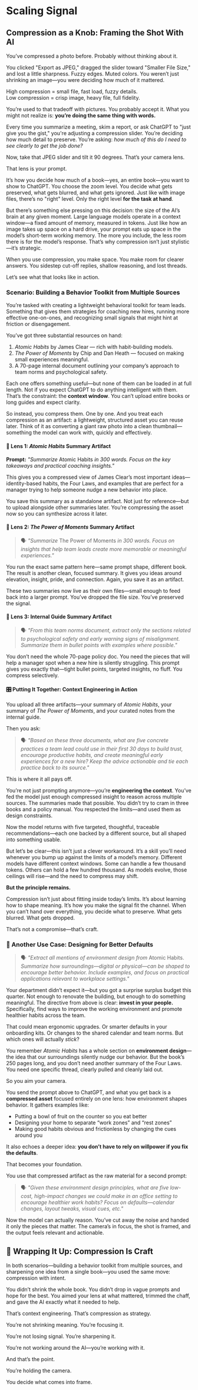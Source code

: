 # Scaling Signal

## Compression as a Knob: Framing the Shot With AI

You’ve compressed a photo before. Probably without thinking about it.

You clicked "Export as JPEG," dragged the slider toward "Smaller File Size," and lost a little sharpness. Fuzzy edges. Muted colors. You weren’t just shrinking an image—you were deciding how much of it mattered.

High compression = small file, fast load, fuzzy details.<br>
Low compression = crisp image, heavy file, full fidelity.<br>

You’re used to that tradeoff with pictures. You probably accept it. What you might not realize is: **you’re doing the same thing with words.**

Every time you summarize a meeting, skim a report, or ask ChatGPT to "just give you the gist," you're adjusting a compression slider. You’re deciding how much detail to preserve. You’re asking: *how much of this do I need to see clearly to get the job done?*

Now, take that JPEG slider and tilt it 90 degrees. That’s your camera lens.

That lens is your prompt.

It’s how you decide how much of a book—yes, an entire book—you want to show to ChatGPT. You choose the zoom level. You decide what gets preserved, what gets blurred, and what gets ignored. Just like with image files, there’s no "right" level. Only the right level **for the task at hand**.

But there’s something else pressing on this decision: the size of the AI’s brain at any given moment. Large language models operate in a context window—a fixed amount of memory, measured in tokens. Just like how an image takes up space on a hard drive, your prompt eats up space in the model’s short-term working memory. The more you include, the less room there is for the model’s response. That’s why compression isn’t just stylistic—it’s strategic.

When you use compression, you make space. You make room for clearer answers. You sidestep cut-off replies, shallow reasoning, and lost threads.

Let’s see what that looks like in action.

### Scenario: Building a Behavior Toolkit from Multiple Sources

You’re tasked with creating a lightweight behavioral toolkit for team leads. Something that gives them strategies for coaching new hires, running more effective one-on-ones, and recognizing small signals that might hint at friction or disengagement.

You’ve got three substantial resources on hand:

1. *Atomic Habits* by James Clear — rich with habit-building models.
2. *The Power of Moments* by Chip and Dan Heath — focused on making small experiences meaningful.
3. A 70-page internal document outlining your company’s approach to team norms and psychological safety.

Each one offers something useful—but none of them can be loaded in at full length. Not if you expect ChatGPT to do anything intelligent with them. That’s the constraint: the **context window**. You can’t upload entire books or long guides and expect clarity.

So instead, you compress them. One by one. And you treat each compression as an artifact: a lightweight, structured asset you can reuse later. Think of it as converting a giant raw photo into a clean thumbnail—something the model can work with, quickly and effectively.

#### 📕 Lens 1: *Atomic Habits* Summary Artifact

**Prompt:**
*"Summarize* Atomic Habits *in 300 words. Focus on the key takeaways and practical coaching insights."*

This gives you a compressed view of James Clear’s most important ideas—identity-based habits, the Four Laws, and examples that are perfect for a manager trying to help someone nudge a new behavior into place.

You save this summary as a standalone artifact. Not just for reference—but to upload alongside other summaries later. You’re compressing the asset now so you can synthesize across it later.

#### 📘 Lens 2: *The Power of Moments* Summary Artifact

> 🗣️ *"Summarize* The Power of Moments *in 300 words. Focus on insights that help team leads create more memorable or meaningful experiences."*

You run the exact same pattern here—same prompt shape, different book. The result is another clean, focused summary. It gives you ideas around elevation, insight, pride, and connection. Again, you save it as an artifact.

These two summaries now live as their own files—small enough to feed back into a larger prompt. You’ve dropped the file size. You’ve preserved the signal.

#### 📄 Lens 3: Internal Guide Summary Artifact

> 🗣️ *"From this team norms document, extract only the sections related to psychological safety and early warning signs of misalignment. Summarize them in bullet points with examples where possible."*

You don’t need the whole 70-page policy doc. You need the pieces that will help a manager spot when a new hire is silently struggling. This prompt gives you exactly that—tight bullet points, targeted insights, no fluff. You compress selectively.

#### 🎛️ Putting It Together: Context Engineering in Action

You upload all three artifacts—your summary of *Atomic Habits*, your summary of *The Power of Moments*, and your curated notes from the internal guide.

Then you ask:

> 🗣️ *"Based on these three documents, what are five concrete practices a team lead could use in their first 30 days to build trust, encourage productive habits, and create meaningful early experiences for a new hire? Keep the advice actionable and tie each practice back to its source."*

This is where it all pays off.

You’re not just prompting anymore—you’re **engineering the context**. You’ve fed the model just enough compressed insight to reason across multiple sources. The summaries made that possible. You didn’t try to cram in three books and a policy manual. You respected the limits—and used them as design constraints.

Now the model returns with five targeted, thoughtful, traceable recommendations—each one backed by a different source, but all shaped into something usable.

But let’s be clear—this isn’t just a clever workaround. It’s a skill you’ll need whenever you bump up against the limits of a model’s memory. Different models have different context windows. Some can handle a few thousand tokens. Others can hold a few hundred thousand. As models evolve, those ceilings will rise—and the need to compress may shift.

**But the principle remains.**

Compression isn’t just about fitting inside today’s limits. It’s about learning how to shape meaning. It’s how you make the signal fit the channel. When you can’t hand over everything, you decide what to preserve. What gets blurred. What gets dropped.

That’s not a compromise—that’s craft.

### 🧭 Another Use Case: Designing for Better Defaults

> 🗣️ *"Extract all mentions of environment design from* Atomic Habits. *Summarize how surroundings—digital or physical—can be shaped to encourage better behavior. Include examples, and focus on practical applications relevant to workplace settings."*

Your department didn’t expect it—but you got a surprise surplus budget this quarter. Not enough to renovate the building, but enough to do something meaningful. The directive from above is clear: **invest in your people.** Specifically, find ways to improve the working environment and promote healthier habits across the team.

That could mean ergonomic upgrades. Or smarter defaults in your onboarding kits. Or changes to the shared calendar and team norms. But which ones will actually *stick*?

You remember *Atomic Habits* has a whole section on **environment design**—the idea that our surroundings silently nudge our behavior. But the book’s 250 pages long, and you don’t need another summary of the Four Laws. You need one specific thread, clearly pulled and cleanly laid out.

So you aim your camera.

You send the prompt above to ChatGPT, and what you get back is a **compressed asset** focused entirely on one lens: how environment shapes behavior. It gathers examples like:

* Putting a bowl of fruit on the counter so you eat better
* Designing your home to separate “work zones” and “rest zones”
* Making good habits obvious and frictionless by changing the cues around you

It also echoes a deeper idea: **you don’t have to rely on willpower if you fix the defaults**.

That becomes your foundation.

You use that compressed artifact as the raw material for a second prompt:

> 🗣️ *"Given these environment design principles, what are five low-cost, high-impact changes we could make in an office setting to encourage healthier work habits? Focus on defaults—calendar changes, layout tweaks, visual cues, etc."*

Now the model can actually reason. You’ve cut away the noise and handed it only the pieces that matter. The camera’s in focus, the shot is framed, and the output feels relevant and actionable.

## 🧠 Wrapping It Up: Compression Is Craft

In both scenarios—building a behavior toolkit from multiple sources, and sharpening one idea from a single book—you used the same move: compression with intent.

You didn’t shrink the whole book. You didn’t drop in vague prompts and hope for the best. You aimed your lens at what mattered, trimmed the chaff, and gave the AI exactly what it needed to help.

That’s context engineering. That’s compression as strategy.

You’re not shrinking meaning. You’re focusing it.

You’re not losing signal. You’re sharpening it.

You’re not working around the AI—you’re working with it.

And that’s the point.

You’re holding the camera.

You decide what comes into frame.
